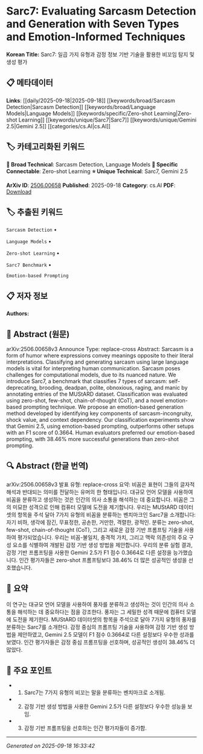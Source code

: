 
# Sarc7: Evaluating Sarcasm Detection and Generation with Seven Types and Emotion-Informed Techniques

**Korean Title:** Sarc7: 일곱 가지 유형과 감정 정보 기반 기술을 활용한 비꼬임 탐지 및 생성 평가

## 📋 메타데이터

**Links**: [[daily/2025-09-18|2025-09-18]] [[keywords/broad/Sarcasm Detection|Sarcasm Detection]] [[keywords/broad/Language Models|Language Models]] [[keywords/specific/Zero-shot Learning|Zero-shot Learning]] [[keywords/unique/Sarc7|Sarc7]] [[keywords/unique/Gemini 2.5|Gemini 2.5]] [[categories/cs.AI|cs.AI]]

## 🏷️ 카테고리화된 키워드
**🔬 Broad Technical**: Sarcasm Detection, Language Models
**🔗 Specific Connectable**: Zero-shot Learning
**⭐ Unique Technical**: Sarc7, Gemini 2.5

**ArXiv ID**: [2506.00658](https://arxiv.org/abs/2506.00658)
**Published**: 2025-09-18
**Category**: cs.AI
**PDF**: [Download](https://arxiv.org/pdf/2506.00658.pdf)


## 🏷️ 추출된 키워드



`Sarcasm Detection` • 

`Language Models` • 

`Zero-shot Learning` • 

`Sarc7 Benchmark` • 

`Emotion-based Prompting`



## 📋 저자 정보

**Authors:** 

## 📄 Abstract (원문)

arXiv:2506.00658v3 Announce Type: replace-cross 
Abstract: Sarcasm is a form of humor where expressions convey meanings opposite to their literal interpretations. Classifying and generating sarcasm using large language models is vital for interpreting human communication. Sarcasm poses challenges for computational models, due to its nuanced nature. We introduce Sarc7, a benchmark that classifies 7 types of sarcasm: self-deprecating, brooding, deadpan, polite, obnoxious, raging, and manic by annotating entries of the MUStARD dataset. Classification was evaluated using zero-shot, few-shot, chain-of-thought (CoT), and a novel emotion-based prompting technique. We propose an emotion-based generation method developed by identifying key components of sarcasm-incongruity, shock value, and context dependency. Our classification experiments show that Gemini 2.5, using emotion-based prompting, outperforms other setups with an F1 score of 0.3664. Human evaluators preferred our emotion-based prompting, with 38.46% more successful generations than zero-shot prompting.

## 🔍 Abstract (한글 번역)

arXiv:2506.00658v3 발표 유형: replace-cross
요약: 비꼼은 표현이 그들의 글자적 해석과 반대되는 의미를 전달하는 유머의 한 형태입니다. 대규모 언어 모델을 사용하여 비꼼을 분류하고 생성하는 것은 인간의 의사 소통을 해석하는 데 중요합니다. 비꼼은 그의 미묘한 성격으로 인해 컴퓨터 모델에 도전을 제기합니다. 우리는 MUStARD 데이터셋의 항목을 주석 달아 7가지 유형의 비꼼을 분류하는 벤치마크인 Sarc7을 소개합니다: 자기 비하, 생각에 잠긴, 무표정한, 공손한, 거만한, 격렬한, 광적인. 분류는 zero-shot, few-shot, chain-of-thought (CoT), 그리고 새로운 감정 기반 프롬프팅 기술을 사용하여 평가되었습니다. 우리는 비꼼-불일치, 충격적 가치, 그리고 맥락 의존성의 주요 구성 요소를 식별하여 개발된 감정 기반 생성 방법을 제안합니다. 우리의 분류 실험 결과, 감정 기반 프롬프팅을 사용한 Gemini 2.5가 F1 점수 0.3664로 다른 설정을 능가했습니다. 인간 평가자들은 zero-shot 프롬프팅보다 38.46% 더 많은 성공적인 생성을 선호했습니다.

## 📝 요약

이 연구는 대규모 언어 모델을 사용하여 풍자를 분류하고 생성하는 것이 인간의 의사 소통을 해석하는 데 중요하다는 점을 강조한다. 풍자는 그 세밀한 성격 때문에 컴퓨터 모델에 도전을 제기한다. MUStARD 데이터셋의 항목을 주석으로 달아 7가지 유형의 풍자를 분류하는 Sarc7를 소개한다. 감정 중심의 프롬프팅 기술을 사용하여 감정 기반 생성 방법을 제안하였고, Gemini 2.5 모델이 F1 점수 0.3664로 다른 설정보다 우수한 성과를 보였다. 인간 평가자들은 감정 중심 프롬프팅을 선호하며, 성공적인 생성이 38.46% 더 많았다.

## 🎯 주요 포인트


- 1. Sarc7는 7가지 유형의 비꼬는 말을 분류하는 벤치마크로 소개됨.

- 2. 감정 기반 생성 방법을 사용한 Gemini 2.5가 다른 설정보다 우수한 성능을 보임.

- 3. 감정 기반 프롬프팅을 선호하는 인간 평가자들이 증가함.


---

*Generated on 2025-09-18 16:33:42*